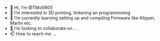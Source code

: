- 👋 Hi, I’m @TMo0605
- 👀 I’m interested in 3D printing, tinkering an programmming
- 🌱 I’m currently learning setting up and compiling Firmware like Klipper, Marlin etc.
- 💞️ I’m looking to collaborate on ...
- 📫 How to reach me ...

<!---
TMo0605/TMo0605 is a ✨ special ✨ repository because its `README.md` (this file) appears on your GitHub profile.
You can click the Preview link to take a look at your changes.
--->

